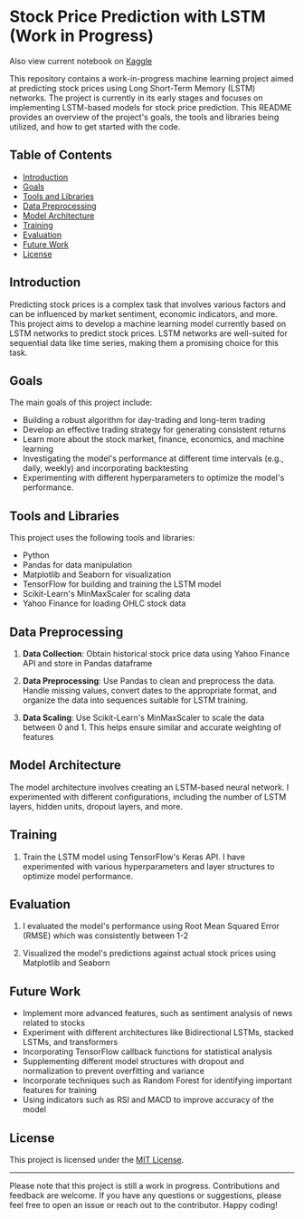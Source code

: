 # Stock Price Prediction with LSTM (Work in Progress)

Also view current notebook on [Kaggle](https://www.kaggle.com/code/henrytang05/long-term-stock-prediction)

This repository contains a work-in-progress machine learning project aimed at predicting stock prices using Long Short-Term Memory (LSTM) networks. The project is currently in its early stages and focuses on implementing LSTM-based models for stock price prediction. This README provides an overview of the project's goals, the tools and libraries being utilized, and how to get started with the code.

## Table of Contents

- [Introduction](#introduction)
- [Goals](#goals)
- [Tools and Libraries](#tools-and-libraries)
- [Data Preprocessing](#data-preprocessing)
- [Model Architecture](#model-architecture)
- [Training](#training)
- [Evaluation](#evaluation)
- [Future Work](#future-work)
- [License](#license)

## Introduction

Predicting stock prices is a complex task that involves various factors and can be influenced by market sentiment, economic indicators, and more. This project aims to develop a machine learning model currently based on LSTM networks to predict stock prices. LSTM networks are well-suited for sequential data like time series, making them a promising choice for this task.

## Goals

The main goals of this project include:
- Building a robust algorithm for day-trading and long-term trading
- Develop an effective trading strategy for generating consistent returns
- Learn more about the stock market, finance, economics, and machine learning
- Investigating the model's performance at different time intervals (e.g., daily, weekly) and incorporating backtesting
- Experimenting with different hyperparameters to optimize the model's performance.

## Tools and Libraries

This project uses the following tools and libraries:
- Python
- Pandas for data manipulation
- Matplotlib and Seaborn for visualization
- TensorFlow for building and training the LSTM model
- Scikit-Learn's MinMaxScaler for scaling data
- Yahoo Finance for loading OHLC stock data

## Data Preprocessing

1. **Data Collection**: Obtain historical stock price data using Yahoo Finance API and store in Pandas dataframe

2. **Data Preprocessing**: Use Pandas to clean and preprocess the data. Handle missing values, convert dates to the appropriate format, and organize the data into sequences suitable for LSTM training.

3. **Data Scaling**: Use Scikit-Learn's MinMaxScaler to scale the data between 0 and 1. This helps ensure similar and accurate weighting of features

## Model Architecture

The model architecture involves creating an LSTM-based neural network. I experimented with different configurations, including the number of LSTM layers, hidden units, dropout layers, and more.

## Training

1. Train the LSTM model using TensorFlow's Keras API. I have experimented with various hyperparameters and layer structures to optimize model performance.

## Evaluation

1. I evaluated the model's performance using Root Mean Squared Error (RMSE) which was consistently between 1-2

2. Visualized the model's predictions against actual stock prices using Matplotlib and Seaborn

## Future Work

- Implement more advanced features, such as sentiment analysis of news related to stocks
- Experiment with different architectures like Bidirectional LSTMs, stacked LSTMs, and transformers
- Incorporating TensorFlow callback functions for statistical analysis
- Supplementing different model structures with dropout and normalization to prevent overfitting and variance
- Incorporate techniques such as Random Forest for identifying important features for training
- Using indicators such as RSI and MACD to improve accuracy of the model

## License

This project is licensed under the [MIT License](LICENSE).

---

Please note that this project is still a work in progress. Contributions and feedback are welcome. If you have any questions or suggestions, please feel free to open an issue or reach out to the contributor. Happy coding!
